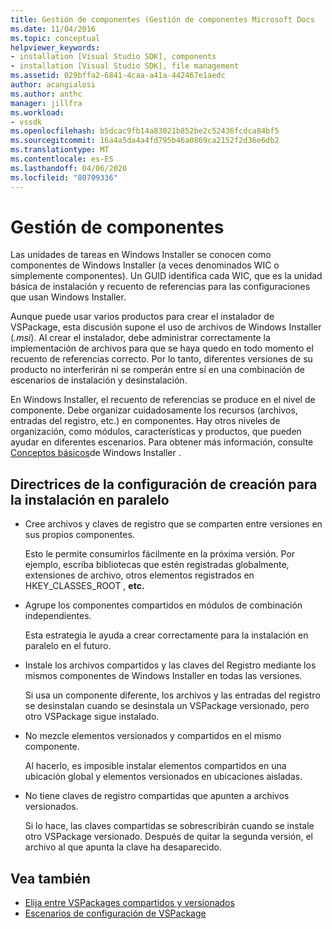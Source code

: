 ```yaml
---
title: Gestión de componentes (Gestión de componentes Microsoft Docs
ms.date: 11/04/2016
ms.topic: conceptual
helpviewer_keywords:
- installation [Visual Studio SDK], components
- installation [Visual Studio SDK], file management
ms.assetid: 029bffa2-6841-4caa-a41a-442467e1aedc
author: acangialosi
ms.author: anthc
manager: jillfra
ms.workload:
- vssdk
ms.openlocfilehash: b5dcac9fb14a83021b852be2c52436fcdca84bf5
ms.sourcegitcommit: 16a4a5da4a4fd795b46a0869ca2152f2d36e6db2
ms.translationtype: MT
ms.contentlocale: es-ES
ms.lasthandoff: 04/06/2020
ms.locfileid: "80709336"
---
```

# <a name="component-management"></a>Gestión de componentes
Las unidades de tareas en Windows Installer se conocen como componentes de Windows Installer (a veces denominados WIC o simplemente componentes). Un GUID identifica cada WIC, que es la unidad básica de instalación y recuento de referencias para las configuraciones que usan Windows Installer.

 Aunque puede usar varios productos para crear el instalador de VSPackage, esta discusión supone el uso de archivos de Windows Installer (*.msi*). Al crear el instalador, debe administrar correctamente la implementación de archivos para que se haya quedo en todo momento el recuento de referencias correcto. Por lo tanto, diferentes versiones de su producto no interferirán ni se romperán entre sí en una combinación de escenarios de instalación y desinstalación.

 En Windows Installer, el recuento de referencias se produce en el nivel de componente. Debe organizar cuidadosamente los recursos (archivos, entradas del registro, etc.) en componentes. Hay otros niveles de organización, como módulos, características y productos, que pueden ayudar en diferentes escenarios. Para obtener más información, consulte [Conceptos básicos](../../extensibility/internals/windows-installer-basics.md)de Windows Installer .

## <a name="guidelines-of-authoring-setup-for-side-by-side-installation"></a>Directrices de la configuración de creación para la instalación en paralelo

- Cree archivos y claves de registro que se comparten entre versiones en sus propios componentes.

     Esto le permite consumirlos fácilmente en la próxima versión. Por ejemplo, escriba bibliotecas que estén registradas globalmente, extensiones de archivo, otros elementos registrados en HKEY_CLASSES_ROOT , **etc.**

- Agrupe los componentes compartidos en módulos de combinación independientes.

     Esta estrategia le ayuda a crear correctamente para la instalación en paralelo en el futuro.

- Instale los archivos compartidos y las claves del Registro mediante los mismos componentes de Windows Installer en todas las versiones.

     Si usa un componente diferente, los archivos y las entradas del registro se desinstalan cuando se desinstala un VSPackage versionado, pero otro VSPackage sigue instalado.

- No mezcle elementos versionados y compartidos en el mismo componente.

     Al hacerlo, es imposible instalar elementos compartidos en una ubicación global y elementos versionados en ubicaciones aisladas.

- No tiene claves de registro compartidas que apunten a archivos versionados.

     Si lo hace, las claves compartidas se sobrescribirán cuando se instale otro VSPackage versionado. Después de quitar la segunda versión, el archivo al que apunta la clave ha desaparecido.

## <a name="see-also"></a>Vea también
- [Elija entre VSPackages compartidos y versionados](../../extensibility/choosing-between-shared-and-versioned-vspackages.md)
- [Escenarios de configuración de VSPackage](../../extensibility/internals/vspackage-setup-scenarios.md)
